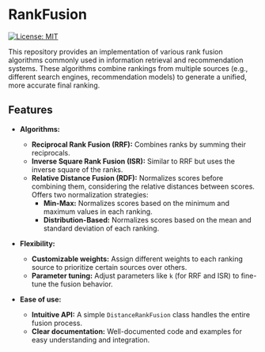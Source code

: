# RankFusion

[![License: MIT](https://img.shields.io/badge/License-MIT-yellow.svg)](https://opensource.org/licenses/MIT)

This repository provides an implementation of various rank fusion algorithms commonly used in information retrieval and recommendation systems. These algorithms combine rankings from multiple sources (e.g., different search engines, recommendation models) to generate a unified, more accurate final ranking.

## Features

* **Algorithms:**
    * **Reciprocal Rank Fusion (RRF):** Combines ranks by summing their reciprocals.
    * **Inverse Square Rank Fusion (ISR):** Similar to RRF but uses the inverse square of the ranks.
    * **Relative Distance Fusion (RDF):** Normalizes scores before combining them, considering the relative distances between scores. Offers two normalization strategies:
        * **Min-Max:** Normalizes scores based on the minimum and maximum values in each ranking.
        * **Distribution-Based:** Normalizes scores based on the mean and standard deviation of each ranking.

* **Flexibility:**
    * **Customizable weights:** Assign different weights to each ranking source to prioritize certain sources over others.
    * **Parameter tuning:** Adjust parameters like `k` (for RRF and ISR) to fine-tune the fusion behavior.

* **Ease of use:**
    * **Intuitive API:** A simple `DistanceRankFusion` class handles the entire fusion process.
    * **Clear documentation:** Well-documented code and examples for easy understanding and integration.
